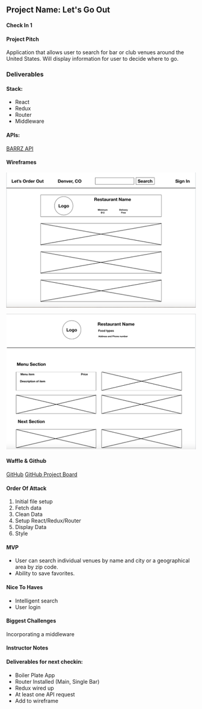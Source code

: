 ## Project Name: Let's Go Out

#### Check In 1

#### Project Pitch
Application that allows user to search for bar or club venues around the United States. Will display information for user to decide where to go. 
### Deliverables

#### Stack:
* React 
* Redux
* Router
* Middleware
#### APIs:
[BARRZ API](https://www.barzz.net/api.php)
#### Wireframes
![home](https://github.com/amercado1014/lets-go-out/blob/master/src/images/home-wireframe.png)

![menu](https://github.com/amercado1014/lets-go-out/blob/master/src/images/menu-wireframe.png)

#### Waffle & Github
[GitHub](https://github.com/amercado1014/lets-go-out)
[GitHub Project Board](https://github.com/amercado1014/lets-go-out/projects/2)
#### Order Of Attack
1. Initial file setup
2. Fetch data
3. Clean Data
4. Setup React/Redux/Router
5. Display Data
6. Style

#### MVP
* User can search individual venues by name and city or a geographical area by zip code.
* Ability to save favorites.
#### Nice To Haves
* Intelligent search 
* User login

#### Biggest Challenges
Incorporating a middleware
#### Instructor Notes

#### Deliverables for next checkin:
* Boiler Plate App
* Router Installed (Main, Single Bar)
* Redux wired up
* At least one API request
* Add to wireframe